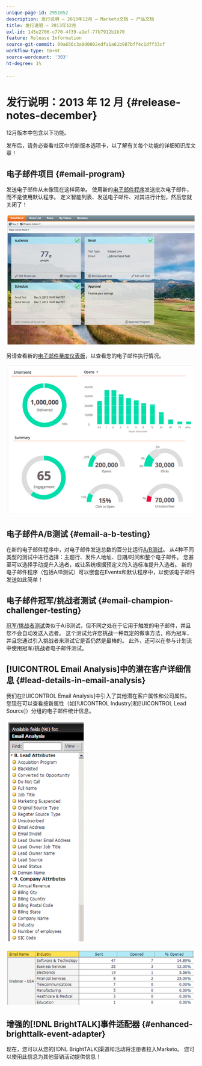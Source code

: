 ```yaml
---
unique-page-id: 2951052
description: 发行说明 — 2013年12月 — Marketo文档 — 产品文档
title: 发行说明 — 2013年12月
exl-id: 145e2706-c770-4f39-a1ef-77b7912b1b70
feature: Release Information
source-git-commit: 09a656c3a0d0002edfa1a61b987bff4c1dff33cf
workflow-type: tm+mt
source-wordcount: '303'
ht-degree: 1%

---
```


# 发行说明：2013 年 12 月 {#release-notes-december}

12月版本中包含以下功能。

发布后，请务必查看社区中的新版本选项卡，以了解有关每个功能的详细知识库文章！

## 电子邮件项目 {#email-program}

发送电子邮件从未像现在这样简单。 使用新的[电子邮件程序](/help/marketo/product-docs/email-marketing/email-programs/creating-an-email-program/understanding-email-programs.md)发送批次电子邮件，而不是使用默认程序。 定义智能列表、发送电子邮件、对其进行计划，然后您就关闭了！

![](assets/image2014-9-22-17-3a19-3a55.png)

另请查看新的[电子邮件量度仪表板](/help/marketo/product-docs/email-marketing/email-programs/email-program-data/view-the-email-program-dashboard.md)，以查看您的电子邮件执行情况。

![](assets/image2014-9-22-17-3a20-3a14.png)

## 电子邮件A/B测试 {#email-a-b-testing}

在新的电子邮件程序中，对电子邮件发送总数的百分比运行[A/B测试](/help/marketo/product-docs/email-marketing/email-programs/email-program-actions/email-test-a-b-test/add-an-a-b-test.md)。 从4种不同类型的测试中进行选择：主题行、发件人地址、日期/时间和整个电子邮件。 您甚至可以选择手动提升入选者，或让系统根据预定义的入选标准提升入选者。 新的电子邮件程序（包括A/B测试）可以嵌套在Events和默认程序中，以使该电子邮件发送如此简单！

## 电子邮件冠军/挑战者测试 {#email-champion-challenger-testing}

[冠军/挑战者测试](/help/marketo/product-docs/email-marketing/general/functions-in-the-editor/email-tests-champion-challenger/add-an-email-champion-challenger.md)类似于A/B测试，但不同之处在于它用于触发的电子邮件，并且您不会自动发送入选者。 这个测试允许您挑战一种既定的做事方法，称为冠军，并且您通过引入挑战者来测试它是否仍然是最棒的。 此外，还可以在参与计划流中使用冠军/挑战者电子邮件测试。

## [!UICONTROL Email Analysis]中的潜在客户详细信息 {#lead-details-in-email-analysis}

我们在[!UICONTROL Email Analysis]中引入了其他潜在客户属性和公司属性。 您现在可以查看按新属性（如[!UICONTROL Industry]和[!UICONTROL Lead Source]）分组的电子邮件统计信息。

![](assets/image2014-9-22-17-3a20-3a43.png)

![](assets/image2014-9-22-17-3a21-3a18.png)

## 增强的[!DNL BrightTALK]事件适配器 {#enhanced-brighttalk-event-adapter}

现在，您可以从您的[!DNL BrightTALK]渠道和活动将注册者拉入Marketo。 您可以使用此信息为其他营销活动提供信息！
